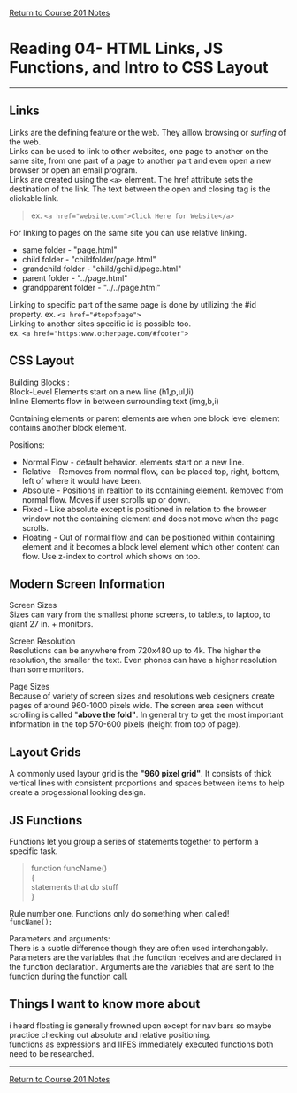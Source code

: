 [Return to Course 201 Notes](https://KrisDunning.github.io/201/)

# Reading 04- HTML Links, JS Functions, and Intro to CSS Layout

*****

## Links

Links are the defining feature or the web. They alllow browsing or *surfing* of the web.  
Links can be used to link to other websites, one page to another on the same site, from one part of a page to another part and even open a new browser or open an email program.  
Links are created using the `<a>` element. The href attribute sets the destination of the link. The text between the open and closing tag is the clickable link.  
>ex. `<a href="website.com">Click Here for Website</a>` 

For linking to pages on the same site you can use relative linking.  

- same folder - "page.html"
- child folder - "childfolder/page.html"
- grandchild folder - "child/gchild/page.html"
- parent folder - "../page.html"
- grandpparent folder - "../../page.html"

Linking to specific part of the same page is done by utilizing the #id property. ex. `<a href="#topofpage">`  
Linking to another sites specific id is possible too.  
ex. `<a href="https:www.otherpage.com/#footer">`

## CSS Layout

Building Blocks :  
Block-Level Elements start on a new line (h1,p,ul,li)  
Inline Elements flow in between surrounding text (img,b,i)  

Containing elements or parent elements are when one block level element contains another block element.  

Positions:  

- Normal Flow - default behavior. elements start on a new line.
- Relative - Removes from normal flow, can be placed top, right, bottom, left of where it would have been.
- Absolute - Positions in realtion to its containing element. Removed from normal flow. Moves if user scrolls up or down.
- Fixed - Like absolute except is positioned in relation to the browser window not the containing element and does not move when the page scrolls.
- Floating - Out of normal flow and can be positioned within containing element and it becomes a block level element which other content can flow. Use z-index to control which shows on top.

## Modern Screen Information

Screen Sizes  
Sizes can vary from the smallest phone screens, to tablets, to laptop, to giant 27 in. + monitors.  

Screen Resolution  
Resolutions can be anywhere from 720x480 up to 4k. The higher the resolution, the smaller the text. Even phones can have a higher resolution than some monitors.  

Page Sizes  
Because of variety of screen sizes and resolutions web designers create pages of around 960-1000 pixels wide. The screen area seen without scrolling is called "**above the fold"**. In general try to get the most important information in the top 570-600 pixels (height from top of page).  

## Layout Grids

A commonly used layour grid is the **"960 pixel grid"**. It consists of thick vertical lines with consistent proportions and spaces between items to help create a progessional looking design.  

## JS Functions

Functions let you group a series of statements together to perform a specific task.  

>function funcName()  
>{  
>statements that do stuff  
>}

Rule number one. Functions only do something when called!  
`funcName();`  

Parameters and arguments:  
There is a subtle difference though they are often used interchangably. Parameters are the variables that the function receives and are declared in the function declaration. Arguments are the variables that are sent to the function during the function call.  

## Things I want to know more about

 i heard floating is generally frowned upon except for nav bars so maybe practice checking out absolute and relative positioning.  
 functions as expressions and IIFES immediately executed functions both need to be researched. 

*****

[Return to Course 201 Notes](https://KrisDunning.github.io/201/)
